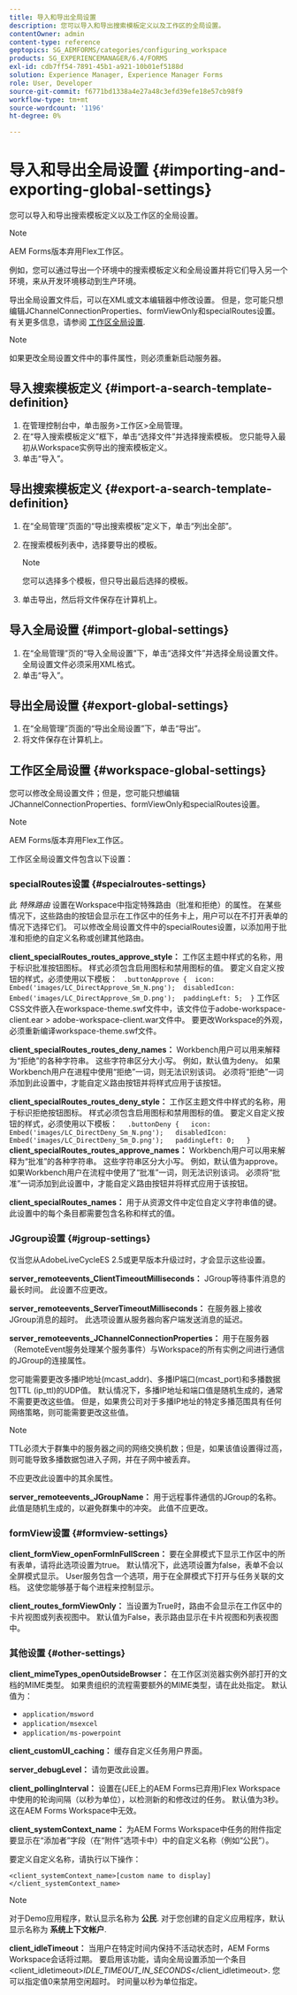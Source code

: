 ```yaml
---
title: 导入和导出全局设置
description: 您可以导入和导出搜索模板定义以及工作区的全局设置。
contentOwner: admin
content-type: reference
geptopics: SG_AEMFORMS/categories/configuring_workspace
products: SG_EXPERIENCEMANAGER/6.4/FORMS
exl-id: cdb7ff54-7891-45b1-a921-10b01ef5188d
solution: Experience Manager, Experience Manager Forms
role: User, Developer
source-git-commit: f6771bd1338a4e27a48c3efd39efe18e57cb98f9
workflow-type: tm+mt
source-wordcount: '1196'
ht-degree: 0%

---
```


# 导入和导出全局设置 {#importing-and-exporting-global-settings}

您可以导入和导出搜索模板定义以及工作区的全局设置。

>[!NOTE]
>
>AEM Forms版本弃用Flex工作区。

例如，您可以通过导出一个环境中的搜索模板定义和全局设置并将它们导入另一个环境，来从开发环境移动到生产环境。

导出全局设置文件后，可以在XML或文本编辑器中修改设置。 但是，您可能只想编辑JChannelConnectionProperties、formViewOnly和specialRoutes设置。 有关更多信息，请参阅 [工作区全局设置](importing-exporting-global-settings.md#workspace-global-settings).


>[!NOTE]
>
>如果更改全局设置文件中的事件属性，则必须重新启动服务器。

## 导入搜索模板定义 {#import-a-search-template-definition}

1. 在管理控制台中，单击服务>工作区>全局管理。
1. 在“导入搜索模板定义”框下，单击“选择文件”并选择搜索模板。 您只能导入最初从Workspace实例导出的搜索模板定义。
1. 单击“导入”。

## 导出搜索模板定义 {#export-a-search-template-definition}

1. 在“全局管理”页面的“导出搜索模板”定义下，单击“列出全部”。
1. 在搜索模板列表中，选择要导出的模板。

   >[!NOTE]
   >
   >您可以选择多个模板，但只导出最后选择的模板。

1. 单击导出，然后将文件保存在计算机上。

## 导入全局设置 {#import-global-settings}

1. 在“全局管理”页的“导入全局设置”下，单击“选择文件”并选择全局设置文件。 全局设置文件必须采用XML格式。
1. 单击“导入”。

## 导出全局设置 {#export-global-settings}

1. 在“全局管理”页面的“导出全局设置”下，单击“导出”。
1. 将文件保存在计算机上。

## 工作区全局设置 {#workspace-global-settings}

您可以修改全局设置文件；但是，您可能只想编辑JChannelConnectionProperties、formViewOnly和specialRoutes设置。

>[!NOTE]
>
>AEM Forms版本弃用Flex工作区。

工作区全局设置文件包含以下设置：

### specialRoutes设置 {#specialroutes-settings}

此 *特殊路由* 设置在Workspace中指定特殊路由（批准和拒绝）的属性。 在某些情况下，这些路由的按钮会显示在工作区中的任务卡上，用户可以在不打开表单的情况下选择它们。 可以修改全局设置文件中的specialRoutes设置，以添加用于批准和拒绝的自定义名称或创建其他路由。

**client_specialRoutes_routes_approve_style：** 工作区主题中样式的名称，用于标识批准按钮图标。 样式必须包含启用图标和禁用图标的值。 要定义自定义按钮的样式，必须使用以下模板：
` .buttonApprove {  icon: Embed('images/LC_DirectApprove_Sm_N.png');  disabledIcon: Embed('images/LC_DirectApprove_Sm_D.png');  paddingLeft: 5;  }` 工作区CSS文件嵌入在workspace-theme.swf文件中，该文件位于adobe-workspace-client.ear > adobe-workspace-client.war文件中。 要更改Workspace的外观，必须重新编译workspace-theme.swf文件。

**client_specialRoutes_routes_deny_names：** Workbench用户可以用来解释为“拒绝”的各种字符串。 这些字符串区分大小写。 例如，默认值为deny。 如果Workbench用户在进程中使用“拒绝”一词，则无法识别该词。 必须将“拒绝”一词添加到此设置中，才能自定义路由按钮并将样式应用于该按钮。

**client_specialRoutes_routes_deny_style：** 工作区主题文件中样式的名称，用于标识拒绝按钮图标。 样式必须包含启用图标和禁用图标的值。 要定义自定义按钮的样式，必须使用以下模板：
`  .buttonDeny {   icon: Embed('images/LC_DirectDeny_Sm_N.png');   disabledIcon: Embed('images/LC_DirectDeny_Sm_D.png');   paddingLeft: 0;   }` **client_specialRoutes_routes_approve_names：** Workbench用户可以用来解释为“批准”的各种字符串。 这些字符串区分大小写。 例如，默认值为approve。 如果Workbench用户在流程中使用了“批准”一词，则无法识别该词。 必须将“批准”一词添加到此设置中，才能自定义路由按钮并将样式应用于该按钮。

**client_specialRoutes_names：** 用于从资源文件中定位自定义字符串值的键。 此设置中的每个条目都需要包含名称和样式的值。

### JGgroup设置 {#jgroup-settings}

仅当您从AdobeLiveCycleES 2.5或更早版本升级过时，才会显示这些设置。

**server_remoteevents_ClientTimeoutMilliseconds：** JGroup等待事件消息的最长时间。 此设置不应更改。

**server_remoteevents_ServerTimeoutMilliseconds：** 在服务器上接收JGroup消息的超时。 此选项设置从服务器向客户端发送消息的延迟。

**server_remoteevents_JChannelConnectionProperties：** 用于在服务器（RemoteEvent服务处理某个服务事件）与Workspace的所有实例之间进行通信的JGroup的连接属性。

您可能需要更改多播IP地址(mcast_addr)、多播IP端口(mcast_port)和多播数据包TTL (ip_ttl)的UDP值。 默认情况下，多播IP地址和端口值是随机生成的，通常不需要更改这些值。 但是，如果贵公司对于多播IP地址的特定多播范围具有任何网络策略，则可能需要更改这些值。

>[!NOTE]
>
>TTL必须大于群集中的服务器之间的网络交换机数；但是，如果该值设置得过高，则可能导致多播数据包进入子网，并在子网中被丢弃。

不应更改此设置中的其余属性。

**server_remoteevents_JGroupName：** 用于远程事件通信的JGroup的名称。 此值是随机生成的，以避免群集中的冲突。 此值不应更改。

<!--

For additional information on JGroups and Workspace, see [JGroups and AEM forms Workspace - Explained](https://blogs.adobe.com/livecycle/2011/03/jgroups-and-livecycle-workspace-explained.html).

-->

### formView设置 {#formview-settings}

**client_formView_openFormInFullScreen：** 要在全屏模式下显示工作区中的所有表单，请将此选项设置为true。 默认情况下，此选项设置为false，表单不会以全屏模式显示。 User服务包含一个选项，用于在全屏模式下打开与任务关联的文档。 这使您能够基于每个进程来控制显示。

**client_routes_formViewOnly：** 当设置为True时，路由不会显示在工作区中的卡片视图或列表视图中。 默认值为False，表示路由显示在卡片视图和列表视图中。

### 其他设置 {#other-settings}

**client_mimeTypes_openOutsideBrowser：** 在工作区浏览器实例外部打开的文档的MIME类型。 如果贵组织的流程需要额外的MIME类型，请在此处指定。 默认值为：

* `application/msword`
* `application/msexcel`
* `application/ms-powerpoint`

**client_customUI_caching：** 缓存自定义任务用户界面。

**server_debugLevel：** 请勿更改此设置。

**client_pollingInterval：** 设置在(JEE上的AEM Forms已弃用)Flex Workspace中使用的轮询间隔（以秒为单位），以检测新的和修改过的任务。 默认值为3秒。 这在AEM Forms Workspace中无效。

**client_systemContext_name：** 为AEM Forms Workspace中任务的附件指定要显示在“添加者”字段（在“附件”选项卡中）中的自定义名称（例如“公民”）。

要定义自定义名称，请执行以下操作：

`<client_systemContext_name>[custom name to display]</client_systemContext_name>`

>[!NOTE]
>
>对于Demo应用程序，默认显示名称为 **公民**. 对于您创建的自定义应用程序，默认显示名称为 **系统上下文帐户**.
>
>**client_idleTimeout：** 当用户在特定时间内保持不活动状态时，AEM Forms Workspace会话将过期。 要启用该功能，请向全局设置添加一个条目 &lt;client_idletimeout>*IDLE_TIMEOUT_IN_SECONDS*&lt;/client_idletimeout>. 您可以指定值0来禁用空闲超时。 时间量以秒为单位指定。
